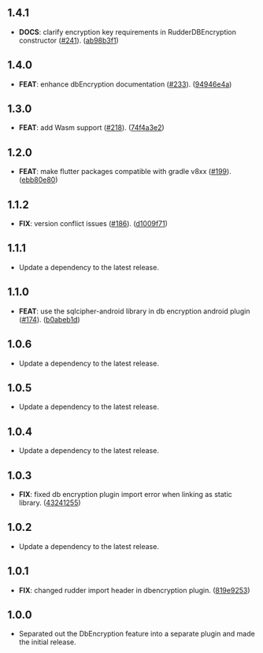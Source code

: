 ## 1.4.1

 - **DOCS**: clarify encryption key requirements in RudderDBEncryption constructor ([#241](https://github.com/rudderlabs/rudder-sdk-flutter/issues/241)). ([ab98b3f1](https://github.com/rudderlabs/rudder-sdk-flutter/commit/ab98b3f14e6c3e0a1ea5ba2bd02193d3a4e04bf5))

## 1.4.0

 - **FEAT**: enhance dbEncryption documentation ([#233](https://github.com/rudderlabs/rudder-sdk-flutter/issues/233)). ([94946e4a](https://github.com/rudderlabs/rudder-sdk-flutter/commit/94946e4af6f9d19db70d2fe523f6fdb4c7d8d846))

## 1.3.0

 - **FEAT**: add Wasm support ([#218](https://github.com/rudderlabs/rudder-sdk-flutter/issues/218)). ([74f4a3e2](https://github.com/rudderlabs/rudder-sdk-flutter/commit/74f4a3e23e4c282b2d3548a3e6a6b4b8659f4035))

## 1.2.0

 - **FEAT**: make flutter packages compatible with gradle v8xx ([#199](https://github.com/rudderlabs/rudder-sdk-flutter/issues/199)). ([ebb80e80](https://github.com/rudderlabs/rudder-sdk-flutter/commit/ebb80e80d87028370ef6c86ecc2afc0521719ec8))

## 1.1.2

 - **FIX**: version conflict issues ([#186](https://github.com/rudderlabs/rudder-sdk-flutter/issues/186)). ([d1009f71](https://github.com/rudderlabs/rudder-sdk-flutter/commit/d1009f719d3297e36941d0b0def4b30a004c91f0))

## 1.1.1

 - Update a dependency to the latest release.

## 1.1.0

 - **FEAT**: use the sqlcipher-android library in db encryption android plugin ([#174](https://github.com/rudderlabs/rudder-sdk-flutter/issues/174)). ([b0abeb1d](https://github.com/rudderlabs/rudder-sdk-flutter/commit/b0abeb1d9063e56dca5f756225ad9b62c03616b8))

## 1.0.6

 - Update a dependency to the latest release.

## 1.0.5

 - Update a dependency to the latest release.

## 1.0.4

 - Update a dependency to the latest release.

## 1.0.3

 - **FIX**: fixed db encryption plugin import error when linking as static library. ([43241255](https://github.com/rudderlabs/rudder-sdk-flutter/commit/43241255a67f4db12f398c658a4d77d2ddbcfe92))

## 1.0.2

 - Update a dependency to the latest release.

## 1.0.1

 - **FIX**: changed rudder import header in dbencryption plugin. ([819e9253](https://github.com/rudderlabs/rudder-sdk-flutter/commit/819e925309ef365330406299128446927dea6427))

## 1.0.0

* Separated out the DbEncryption feature into a separate plugin and made the initial release.
